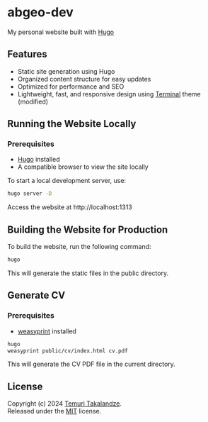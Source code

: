 # abgeo-dev

My personal website built with [Hugo](https://gohugo.io)

## Features

- Static site generation using Hugo
- Organized content structure for easy updates
- Optimized for performance and SEO
- Lightweight, fast, and responsive design using [Terminal](https://themes.gohugo.io/themes/hugo-theme-terminal/) theme (modified)

## Running the Website Locally

### Prerequisites

- [Hugo](https://gohugo.io/getting-started/installing/) installed
- A compatible browser to view the site locally


To start a local development server, use:
```bash
hugo server -D
```

Access the website at http://localhost:1313

## Building the Website for Production

To build the website, run the following command:
```bash
hugo
```

This will generate the static files in the public directory.

## Generate CV

### Prerequisites

- [weasyprint](https://doc.courtbouillon.org/weasyprint/stable/first_steps.html) installed

```bash
hugo
weasyprint public/cv/index.html cv.pdf
```

This will generate the CV PDF file in the current directory.

## License

Copyright (c) 2024 [Temuri Takalandze](https://www.abgeo.dev).  
Released under the [MIT](LICENSE) license.
